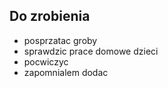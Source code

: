 
## Do zrobienia
- posprzatac groby
- sprawdzic prace domowe dzieci
- pocwiczyc
- zapomnialem dodac
